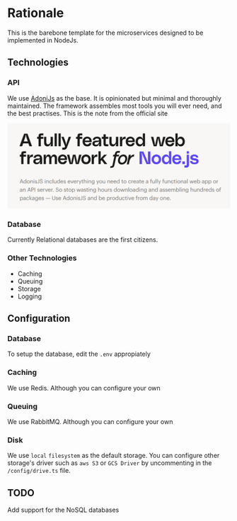 # Rationale

This is the barebone template for the microservices designed to be implemented in NodeJs.

## Technologies

### API

We use [AdoniJs](https://adonisjs.com/) as the base. It is opinionated but minimal and thoroughly maintained. The framework assembles most tools you will ever need, and the best practises. This is the note from the official site

![AdonisJs Motive](images/adonisjs_capture.PNG)

### Database

Currently Relational databases are the first citizens.

### Other Technologies

- Caching
- Queuing
- Storage
- Logging

## Configuration

### Database

To setup the database, edit the `.env` appropiately

### Caching

We use Redis. Although you can configure your own

### Queuing

We use RabbitMQ. Although you can configure your own

### Disk

We use `local` `filesystem` as the default storage. You can configure other storage's driver such as `aws S3` or `GCS Driver` by uncommenting in the `/config/drive.ts` file.

## TODO

Add support for the NoSQL databases
